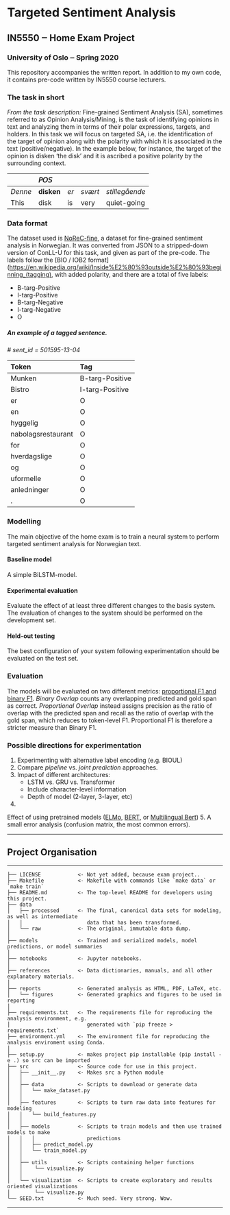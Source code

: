 # Targeted Sentiment Analysis
## IN5550 ‒ Home Exam Project
### University of Oslo ‒ Spring 2020

This repository accompanies the written report. In addition to my own code, it contains pre-code written by IN5550 course lecturers.

### The task in short 
*From the task description:* Fine-grained Sentiment Analysis (SA), sometimes referred to as Opinion Analysis/Mining, is the task of identifying opinions in text and analyzing them in terms of their polar expressions, targets, and holders. In this task we will focus on targeted SA, i.e. the identification of the target of opinion along with the polarity with which it is associated in the text (positive/negative). In the example below, for instance, the target of the opinion is disken ‘the disk’ and it is ascribed a positive polarity by the surrounding context.

| | 𝘗𝘖𝘚 | | | |  
|:--|:--|:--|:--|:--|  
|*Denne*|**disken**|*er*|*svært*|*stillegående*|
|This   |disk      |is  |very   |quiet-going   |  

### Data format
The dataset used is [NoReC-fine](https://github.com/ltgoslo/norec_fine), a dataset for fine-grained sentiment analysis in Norwegian. It was converted from JSON to a stripped-down version of ConLL-U for this task, and given as part of the pre-code. The labels follow the [BIO / IOB2 format](https://en.wikipedia.org/wiki/Inside%E2%80%93outside%E2%80%93beginning_(tagging), with added polarity, and there are a total of five labels:  

- B-targ-Positive
- I-targ-Positive
- B-targ-Negative
- I-targ-Negative
- O  

##### An example of a tagged sentence.
   
*# sent_id = 501595-13-04* 

|Token              |Tag            |
|:--                |:--            |
|Munken             |B-targ-Positive|
|Bistro             |I-targ-Positive|
|er                 |O              |
|en                 |O              |
|hyggelig           |O              |
|nabolagsrestaurant |O              |
|for                |O              |
|hverdagslige       |O              |
|og                 |O              |
|uformelle          |O              |
|anledninger        |O              |
|.                  |O              |

### Modelling
The main objective of the home exam is to train a neural system to perform targeted sentiment analysis for Norwegian text.

#### Baseline model
A simple BiLSTM-model.

#### Experimental evaluation
Evaluate the effect of at least three different changes to the basis system. The evaluation of changes to the system should be performed on the development set.

#### Held-out testing
The best configuration of your system following experimentation should be evaluated on the test set.

### Evaluation
The models will be evaluated on two different metrics: [proportional F1 and binary F1](https://en.wikipedia.org/wiki/F1_score). *Binary Overlap* counts any overlapping predicted and gold span as correct. *Proportional Overlap* instead assigns precision as the ratio of overlap with the predicted span and recall as the ratio of overlap with the gold span, which reduces to token-level F1. Proportional F1 is therefore a stricter measure than Binary F1.

### Possible directions for experimentation
1. Experimenting with alternative label encoding (e.g. BIOUL)
2. Compare *pipeline* vs. *joint prediction* approaches.
3. Impact of different architectures:
	- LSTM vs. GRU vs. Transformer
	- Include character-level information
	- Depth of model (2-layer, 3-layer, etc)
4. 
Effect of using pretrained models ([ELMo](https://github.com/HIT-SCIR/ELMoForManyLangs), [BERT](https://github.com/botxo/nordic_bert), or [Multilingual Bert](https://github.com/google-research/bert/blob/master/multilingual.md))
5. A small error analysis (confusion matrix, the most common errors).  

------------
## Project Organisation 
------------


    ├── LICENSE            <- Not yet added, because exam project.. 
    ├── Makefile           <- Makefile with commands like `make data` or `make train`
    ├── README.md          <- The top-level README for developers using this project.
    ├── data
    │   ├── processed      <- The final, canonical data sets for modeling, as well as intermediate  
    │   │                     data that has been transformed.
    │   └── raw            <- The original, immutable data dump.
    │
    ├── models             <- Trained and serialized models, model predictions, or model summaries
    │
    ├── notebooks          <- Jupyter notebooks.
    │
    ├── references         <- Data dictionaries, manuals, and all other explanatory materials.
    │
    ├── reports            <- Generated analysis as HTML, PDF, LaTeX, etc.
    │   └── figures        <- Generated graphics and figures to be used in reporting
    │
    ├── requirements.txt   <- The requirements file for reproducing the analysis environment, e.g.
    │                         generated with `pip freeze > requirements.txt`
    ├── environment.yml    <- The environment file for reproducing the analysis enviroment using Conda.             
    │
    ├── setup.py           <- makes project pip installable (pip install -e .) so src can be imported
    ├── src                <- Source code for use in this project.
    │   ├── __init__.py    <- Makes src a Python module
    │   │
    │   ├── data           <- Scripts to download or generate data
    │   │   └── make_dataset.py
    │   │
    │   ├── features       <- Scripts to turn raw data into features for modeling
    │   │   └── build_features.py
    │   │
    │   ├── models         <- Scripts to train models and then use trained models to make
    │   │   │                 predictions
    │   │   ├── predict_model.py
    │   │   └── train_model.py
    │   │
    │   ├── utils          <- Scripts containing helper functions 
    │   │    └── visualize.py
    │   │
    │   └── visualization  <- Scripts to create exploratory and results oriented visualizations
    │        └── visualize.py
    └── SEED.txt           <- Much seed. Very strong. Wow.

--------
